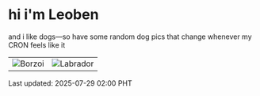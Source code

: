 # hi i'm Leoben

and i like dogs—so have some random dog pics that change whenever my CRON feels like it

|  |  |
|--------|----------|
| ![Borzoi](https://random-dog-vercel.vercel.app/api/random-borzoi?v=1753725627) | ![Labrador](https://random-dog-vercel.vercel.app/api/random-labrador?v=1753725627) |

Last updated: 2025-07-29 02:00 PHT
